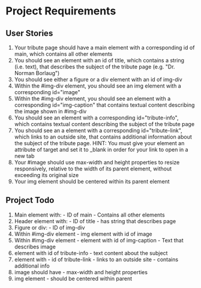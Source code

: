 # Project Requirements

## User Stories

1. Your tribute page should have a main element with a corresponding id of main, which contains all other elements
2. You should see an element with an id of title, which contains a string (i.e. text), that describes the subject of the tribute page (e.g. "Dr. Norman Borlaug")
3. You should see either a figure or a div element with an id of img-div
4. Within the #img-div element, you should see an img element with a corresponding id="image"
5. Within the #img-div element, you should see an element with a corresponding id="img-caption" that contains textual content describing the image shown in #img-div
6. You should see an element with a corresponding id="tribute-info", which contains textual content describing the subject of the tribute page
7. You should see an a element with a corresponding id="tribute-link", which links to an outside site, that contains additional information about the subject of the tribute page. HINT: You must give your element an attribute of target and set it to _blank in order for your link to open in a new tab
8. Your #image should use max-width and height properties to resize responsively, relative to the width of its parent element, without exceeding its original size
9. Your img element should be centered within its parent element

## Project Todo

  1. Main element with:
    - ID of main
    - Contains all other elements
  2. Header element with:
    - ID of title
    - has string that describes page
  3. Figure or div:
    - ID of img-div
  4. Within #img-div element
    - img element with id of image
  5. Within #img-div element
    - element with id of img-caption
    - Text that describes image
  6. element with id of tribute-info
    - text content about the subject
  7. element with
    - id of tribute-link
    - links to an outside site
    - contains additional info
  8. image should have
    - max-width and height properties
  9. img element
    - should be centered within parent
